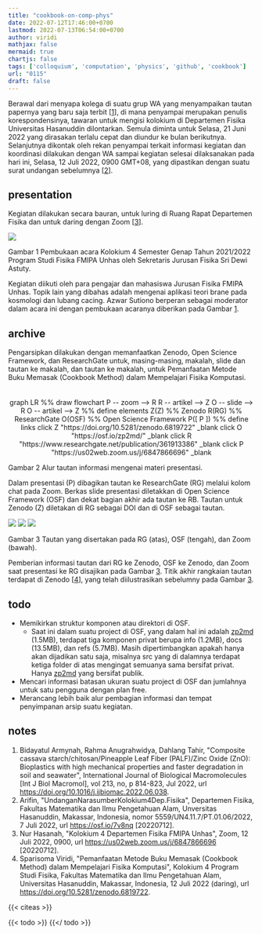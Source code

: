 ```yaml
---
title: "cookbook-on-comp-phys"
date: 2022-07-12T17:46:00+0700
lastmod: 2022-07-13T06:54:00+0700
author: viridi
mathjax: false
mermaid: true
chartjs: false
tags: ['colloquium', 'computation', 'physics', 'github', 'cookbook']
url: "0115"
draft: false
---
```

Berawal dari menyapa kolega di suatu grup WA yang menyampaikan tautan papernya yang baru saja terbit [[1](#r01)], di mana penyampai merupakan penulis korespondensinya, tawaran untuk mengisi kolokium di Departemen Fisika Universitas Hasanuddin dilontarkan. Semula diminta untuk Selasa, 21 Juni 2022 yang dirasakan terlalu cepat dan diundur ke bulan berikutnya. Selanjutnya dikontak oleh rekan penyampai terkait informasi kegiatan dan koordinasi dilakukan dengan WA sampai kegiatan selesai dilaksanakan pada hari ini, Selasa, 12 Juli 2022, 0900 GMT+08, yang dipastikan dengan suatu surat undangan sebelumnya [[2](#r02)].


## presentation
Kegiatan dilakukan secara bauran, untuk luring di Ruang Rapat Departemen Fisika dan untuk daring dengan Zoom [[3](#r03)].

![](/bugx/img/colloquium/fisika-fmipa-unhas-jul-2022.png)

Gambar <a name='fig1'>1</a> Pembukaan acara Kolokium 4 Semester Genap Tahun 2021/2022 Program Studi Fisika FMIPA Unhas oleh Sekretaris Jurusan Fisika Sri Dewi Astuty.

Kegiatan diikuti oleh para pengajar dan mahasiswa Jurusan Fisika FMIPA Unhas. Topik lain yang dibahas adalah mengenai aplikasi teori brane pada kosmologi dan lubang cacing. Azwar Sutiono berperan sebagai moderator dalam acara ini dengan pembukaan acaranya diberikan pada Gambar [1](#fig1).


## archive
Pengarsipkan dilakukan dengan memanfaatkan Zenodo, Open Science Framework, dan ResearchGate untuk, masing-masing, makalah, slide dan tautan ke makalah, dan tautan ke makalah, untuk Pemanfaatan Metode Buku Memasak (Cookbook Method) dalam Mempelajari Fisika Komputasi.

<div class='mermaid' style="text-align:center; padding-top:20px;">
  graph LR
  %% draw flowchart
  P -- zoom --> R
  R -- artikel --> Z
  O -- slide --> R
  O -- artikel --> Z
  %% define elements
  Z(Z)    %% Zenodo
  R(RG)   %% ResearchGate
  O(OSF)  %% Open Science Framework
  P([ P ])
  %% define links
  click Z "https://doi.org/10.5281/zenodo.6819722" _blank
  click O "https://osf.io/zp2md/" _blank
  click R "https://www.researchgate.net/publication/361913386" _blank
  click P "https://us02web.zoom.us/j/6847866696" _blank
</div>

Gambar <a name='fig2'>2</a> Alur tautan informasi mengenai materi presentasi.

Dalam presentasi (P) dibagikan tautan ke ResearchGate (RG) melalui kolom chat pada Zoom. Berkas slide presentasi diletakkan di Open Science Framework (OSF) dan dekat bagian akhir ada tautan ke RB. Tautan untuk Zenodo (Z) diletakan di RG sebagai DOI dan di OSF sebagai tautan.

![](/bugx/img/colloquium/cookbook-rg-zenodo.png)
![](/bugx/img/colloquium/cookbook-osf-zenodo.png)
![](/bugx/img/colloquium/cookbook-zoom-rg.png)

Gambar <a name='fig3'>3</a> Tautan yang disertakan pada RG (atas), OSF (tengah), dan Zoom (bawah).

Pemberian informasi tautan dari RG ke Zenodo, OSF ke Zenodo, dan Zoom saat presentasi ke RG disajikan pada Gambar [3](#fig3). Titik akhir rangkaian tautan terdapat di Zenodo [[4](#r04)], yang telah diilustrasikan sebelumny pada Gambar [3](#r03).


## todo
+ Memikirkan struktur komponen atau direktori di OSF.
  - Saat ini dalam suatu project di OSF, yang dalam hal ini adalah [zp2md](https://osf.io/zp2md/) (1.5MB), terdapat tiga komponen privat berupa info (1.2MB), docs (13.5MB), dan refs (5.7MB). Masih dipertimbangkan apakah hanya akan dijadikan satu saja, misalnya src yang di dalamnya terdapat ketiga folder di atas mengingat semuanya sama bersifat privat. Hanya [zp2md](https://osf.io/zp2md/) yang bersifat publik.
+ Mencari informasi batasan ukuran suatu project di OSF dan jumlahnya untuk satu pengguna dengan plan free.
+ Merancang lebih baik alur pembagian informasi dan tempat penyimpanan arsip suatu kegiatan.


## notes
1. <a name='r01'></a>Bidayatul Armynah, Rahma Anugrahwidya, Dahlang Tahir, "Composite cassava starch/chitosan/Pineapple Leaf Fiber (PALF)/Zinc Oxide (ZnO): Bioplastics with high mechanical properties and faster degradation in soil and seawater", International Journal of Biological Macromolecules [Int J Biol Macromol], vol 213, no, p 814-823, Jul 2022, url <https://doi.org/10.1016/j.ijbiomac.2022.06.038>.
2. <a name='r02'></a>Arifin, "UndanganNarasumberKolokium4Dep.Fisika", Departemen Fisika, Fakultas Matematika dan Ilmu Pengetahuan Alam, Unversitas Hasanuddin, Makassar, Indonesia, nomor 5559/UN4.11.7/PT.01.06/2022, 7 Juli 2022, url <https://osf.io/7v8nq> [20220712].
3. <a name='r03'></a>Nur Hasanah, "Kolokium 4 Departemen Fisika FMIPA Unhas", Zoom, 12 Juli 2022, 0900, url <https://us02web.zoom.us/j/6847866696> [20220712].
4. <a name='r04'></a>Sparisoma Viridi, "Pemanfaatan Metode Buku Memasak (Cookbook Method) dalam Mempelajari Fisika Komputasi", Kolokium 4 Program Studi Fisika, Fakultas Matematika dan Ilmu Pengetahuan Alam, Universitas Hasanuddin, Makassar, Indonesia, 12 Juli 2022 (daring), url <https://doi.org/10.5281/zenodo.6819722>.

{{< citeas >}}

{{< todo >}}
{{</ todo >}}